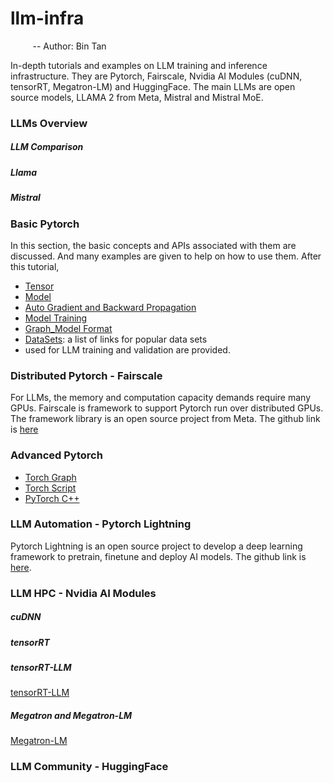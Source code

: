 # llm-infra
&nbsp;&nbsp;&nbsp;&nbsp;&nbsp;&nbsp;&nbsp;&nbsp; -- Author: Bin Tan

In-depth tutorials and examples on LLM training and inference infrastructure. They are Pytorch, Fairscale, Nvidia AI Modules (cuDNN, tensorRT, Megatron-LM) and HuggingFace.
The main LLMs are open source models, LLAMA 2 from Meta, Mistral and Mistral MoE.

### LLMs Overview

##### LLM Comparison

##### Llama 

##### Mistral


### Basic Pytorch
In this section, the basic concepts and APIs associated with them are discussed.
And many examples are given to help on how to use them. After this tutorial, 
- [Tensor](./basic_pytorch/tensor.md)
- [Model](./basic_pytorch/model.md)
- [Auto Gradient and Backward Propagation](./basic_pytorch/autogradient_backwordpropagation.md)
- [Model Training](./basic_pytorch/model_training.md)
- [Graph_Model Format](./basic_pytorch/graph_model_format.md)
- [DataSets](./basic_pytorch/datasets.md): a list of links for popular data sets
-  used for LLM training and validation
are provided.

### Distributed Pytorch - Fairscale
For LLMs, the memory and computation capacity demands require many GPUs. Fairscale is 
framework to support Pytorch run over distributed GPUs. The framework library is an
open source project from Meta. The github link is 
[here](https://github.com/facebookresearch/fairscale)

### Advanced Pytorch

- [Torch Graph](./advanced_pytorch/group.md)
- [Torch Script](./advanced_pytorch/script.md)
- [PyTorch C++](./advanced_pytorch/cpp.md)

### LLM Automation - Pytorch Lightning
Pytorch Lightning is an open source project to develop a deep learning framework 
to pretrain, finetune and deploy AI models. The github link is 
[here](https://github.com/Lightning-AI/pytorch-lightning). 


### LLM HPC - Nvidia AI Modules

##### cuDNN

##### tensorRT

##### tensorRT-LLM
[tensorRT-LLM](https://github.com/NVIDIA/TensorRT-LLM)


##### Megatron and Megatron-LM
[Megatron-LM](https://github.com/NVIDIA/Megatron-LM)


### LLM Community - HuggingFace
